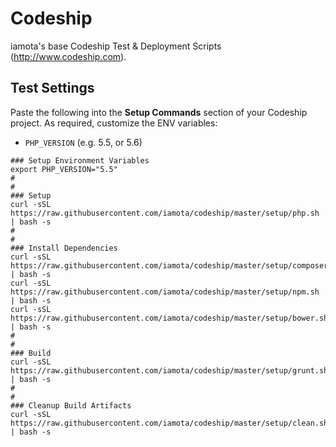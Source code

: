 # Codeship
iamota's base Codeship Test &amp; Deployment Scripts (http://www.codeship.com).


## Test Settings

Paste the following into the **Setup Commands** section of your Codeship project. As required, customize the ENV variables:
- `PHP_VERSION` (e.g. 5.5, or 5.6)

```Shell
### Setup Environment Variables
export PHP_VERSION="5.5"
#
#
### Setup
curl -sSL https://raw.githubusercontent.com/iamota/codeship/master/setup/php.sh | bash -s
#
#
### Install Dependencies
curl -sSL https://raw.githubusercontent.com/iamota/codeship/master/setup/composer.sh | bash -s
curl -sSL https://raw.githubusercontent.com/iamota/codeship/master/setup/npm.sh | bash -s
curl -sSL https://raw.githubusercontent.com/iamota/codeship/master/setup/bower.sh | bash -s
#
#
### Build
curl -sSL https://raw.githubusercontent.com/iamota/codeship/master/setup/grunt.sh | bash -s
#
#
### Cleanup Build Artifacts
curl -sSL https://raw.githubusercontent.com/iamota/codeship/master/setup/clean.sh | bash -s
```
